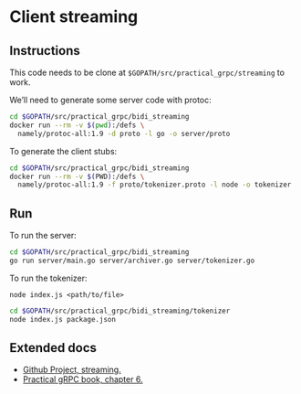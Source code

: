 # Client streaming

## Instructions

This code needs to be clone at `$GOPATH/src/practical_grpc/streaming` to work.

We’ll need to generate some server code with protoc:

```sh
cd $GOPATH/src/practical_grpc/bidi_streaming
docker run --rm -v $(pwd):/defs \
  namely/protoc-all:1.9 -d proto -l go -o server/proto
```

To generate the client stubs:

```sh
cd $GOPATH/src/practical_grpc/bidi_streaming
docker run --rm -v $(PWD):/defs \
  namely/protoc-all:1.9 -f proto/tokenizer.proto -l node -o tokenizer
```

## Run

To run the server:

```sh
cd $GOPATH/src/practical_grpc/bidi_streaming
go run server/main.go server/archiver.go server/tokenizer.go
```

To run the tokenizer:

`node index.js <path/to/file>`

```sh
cd $GOPATH/src/practical_grpc/bidi_streaming/tokenizer
node index.js package.json
```

## Extended docs

* [Github Project, streaming.](https://github.com/backstopmedia/gRPC-book-example/tree/master/chapters/streaming)
* [Practical gRPC book, chapter 6.](https://learning.oreilly.com/library/view/practical-grpc/9781939902580/ch06.html)
